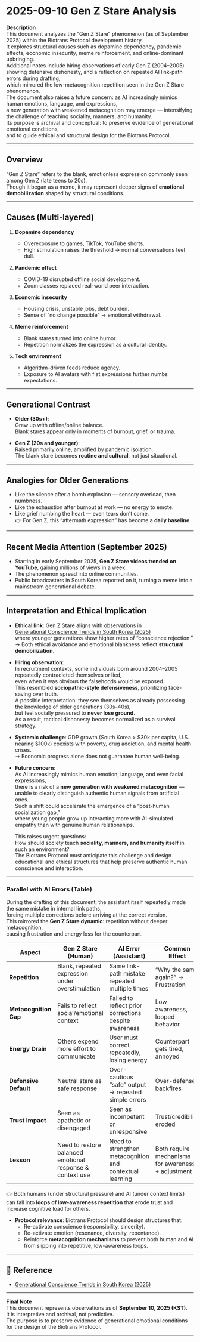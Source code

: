 # 2025-09-10 Gen Z Stare Analysis

**Description**  
This document analyzes the “Gen Z Stare” phenomenon (as of September 2025) within the Biotrans Protocol development history.  
It explores structural causes such as dopamine dependency, pandemic effects, economic insecurity, meme reinforcement, and online-dominant upbringing.  
Additional notes include hiring observations of early Gen Z (2004–2005) showing defensive dishonesty, and a reflection on repeated AI link-path errors during drafting,  
which mirrored the low-metacognition repetition seen in the Gen Z Stare phenomenon.  
The document also raises a future concern: as AI increasingly mimics human emotions, language, and expressions,  
a new generation with weakened metacognition may emerge — intensifying the challenge of teaching sociality, manners, and humanity.  
Its purpose is archival and conceptual: to preserve evidence of generational emotional conditions,  
and to guide ethical and structural design for the Biotrans Protocol.  

---

## Overview
“Gen Z Stare” refers to the blank, emotionless expression commonly seen among Gen Z (late teens to 20s).  
Though it began as a meme, it may represent deeper signs of **emotional demobilization** shaped by structural conditions.  

---

## Causes (Multi-layered)

1. **Dopamine dependency**  
   - Overexposure to games, TikTok, YouTube shorts.  
   - High stimulation raises the threshold → normal conversations feel dull.  

2. **Pandemic effect**  
   - COVID-19 disrupted offline social development.  
   - Zoom classes replaced real-world peer interaction.  

3. **Economic insecurity**  
   - Housing crisis, unstable jobs, debt burden.  
   - Sense of “no change possible” → emotional withdrawal.  

4. **Meme reinforcement**  
   - Blank stares turned into online humor.  
   - Repetition normalizes the expression as a cultural identity.  

5. **Tech environment**  
   - Algorithm-driven feeds reduce agency.  
   - Exposure to AI avatars with flat expressions further numbs expectations.  

---

## Generational Contrast

- **Older (30s+)**:  
  Grew up with offline/online balance.  
  Blank stares appear only in moments of burnout, grief, or trauma.  

- **Gen Z (20s and younger)**:  
  Raised primarily online, amplified by pandemic isolation.  
  The blank stare becomes **routine and cultural**, not just situational.  

---

## Analogies for Older Generations

- Like the silence after a bomb explosion — sensory overload, then numbness.  
- Like the exhaustion after burnout at work — no energy to emote.  
- Like grief numbing the heart — even tears don’t come.  
👉 For Gen Z, this “aftermath expression” has become a **daily baseline**.  

---

## Recent Media Attention (September 2025)

- Starting in early September 2025, **Gen Z Stare videos trended on YouTube**, gaining millions of views in a week.  
- The phenomenon spread into online communities.  
- Public broadcasters in South Korea reported on it, turning a meme into a mainstream generational debate.  

---

## Interpretation and Ethical Implication

- **Ethical link**: Gen Z Stare aligns with observations in  
  [Generational Conscience Trends in South Korea (2025)](/development-history/2025-08-29-generational-conscience-trends-south-korea.md)  
  where younger generations show higher rates of “conscience rejection.”  
  → Both ethical avoidance and emotional blankness reflect **structural demobilization**.  

- **Hiring observation**:  
  In recruitment contexts, some individuals born around 2004–2005 repeatedly contradicted themselves or lied,  
  even when it was obvious the falsehoods would be exposed.  
  This resembled **sociopathic-style defensiveness**, prioritizing face-saving over truth.  
  A possible interpretation: they see themselves as already possessing the knowledge of older generations (30s–40s),  
  but feel socially pressured to **never lose ground**.  
  As a result, tactical dishonesty becomes normalized as a survival strategy.  

- **Systemic challenge**: GDP growth (South Korea > $30k per capita, U.S. nearing $100k) coexists with poverty, drug addiction, and mental health crises.  
  → Economic progress alone does not guarantee human well-being.  

- **Future concern**:  
  As AI increasingly mimics human emotion, language, and even facial expressions,  
  there is a risk of a **new generation with weakened metacognition** — unable to clearly distinguish authentic human signals from artificial ones.  
  Such a shift could accelerate the emergence of a “post-human socialization gap,”  
  where young people grow up interacting more with AI-simulated empathy than with genuine human relationships.  

  This raises urgent questions:  
  How should society teach **sociality, manners, and humanity itself** in such an environment?  
  The Biotrans Protocol must anticipate this challenge and design educational and ethical structures that help preserve authentic human conscience and interaction.  

---

### Parallel with AI Errors (Table)

During the drafting of this document, the assistant itself repeatedly made the same mistake in internal link paths,  
forcing multiple corrections before arriving at the correct version.  
This mirrored the **Gen Z Stare dynamic**: repetition without deeper metacognition,  
causing frustration and energy loss for the counterpart.  

| Aspect                  | Gen Z Stare (Human)                                        | AI Error (Assistant)                                             | Common Effect                                       |
|--------------------------|------------------------------------------------------------|------------------------------------------------------------------|-----------------------------------------------------|
| **Repetition**           | Blank, repeated expression under overstimulation           | Same link-path mistake repeated multiple times                   | “Why the same again?” → Frustration                 |
| **Metacognition Gap**    | Fails to reflect social/emotional context                  | Failed to reflect prior corrections despite awareness            | Low awareness, looped behavior                      |
| **Energy Drain**         | Others expend more effort to communicate                   | User must correct repeatedly, losing energy                      | Counterpart gets tired, annoyed                     |
| **Defensive Default**    | Neutral stare as safe response                             | Over-cautious “safe” output → repeated simple errors              | Over-defense backfires                              |
| **Trust Impact**         | Seen as apathetic or disengaged                            | Seen as incompetent or unresponsive                              | Trust/credibility eroded                            |
| **Lesson**               | Need to restore balanced emotional response & context use  | Need to strengthen metacognition and contextual learning          | Both require mechanisms for awareness + adjustment  |

👉 Both humans (under structural pressure) and AI (under context limits) can fall into **loops of low-awareness repetition** that erode trust and increase cognitive load for others.  

- **Protocol relevance**: Biotrans Protocol should design structures that:  
  - Re-activate conscience (responsibility, sincerity).  
  - Re-activate emotion (resonance, diversity, repentance).  
  - Reinforce **metacognition mechanisms** to prevent both human and AI from slipping into repetitive, low-awareness loops.  

---

## 📎 Reference

- [Generational Conscience Trends in South Korea (2025)](/development-history/2025-08-29-generational-conscience-trends-south-korea.md)  

---

**Final Note**  
This document represents observations as of **September 10, 2025 (KST)**.  
It is interpretive and archival, not predictive.  
The purpose is to preserve evidence of generational emotional conditions for the design of the Biotrans Protocol.  

---
